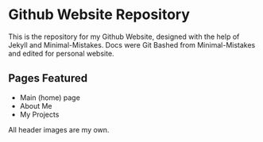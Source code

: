 # Github Website Repository

This is the repository for my Github Website, designed with the help of Jekyll and Minimal-Mistakes. Docs were Git Bashed from Minimal-Mistakes and edited for personal website.

## Pages Featured
* Main (home) page
* About Me
* My Projects

All header images are my own.
